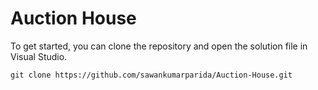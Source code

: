 # Auction House

To get started, you can clone the repository and open the solution file in Visual Studio.

```
git clone https://github.com/sawankumarparida/Auction-House.git
```

